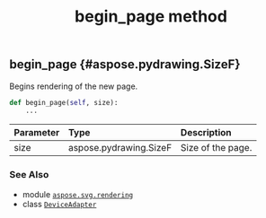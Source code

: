 ﻿---
title: begin_page method
second_title: Aspose.SVG for Python via .NET API References
description: 
type: docs
weight: 50
url: /python-net/aspose.svg.rendering/deviceadapter/begin_page/
is_root: false
---

## begin_page {#aspose.pydrawing.SizeF}

Begins rendering of the new page.



```python
def begin_page(self, size):
    ...
```


| Parameter | Type | Description |
| :- | :- | :- |
| size | aspose.pydrawing.SizeF | Size of the page. |



### See Also
* module [`aspose.svg.rendering`](../../)
* class [`DeviceAdapter`](/svg/python-net/aspose.svg.rendering/deviceadapter)
